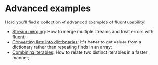 # Advanced examples

Here you'll find a collection of advanced examples of fluent usability!

- [Stream merging](stream-merging.md): How to merge multiple streams and treat errors with fluent;
- [Converting lists into dictionaries](list-to-dictionaries.md): It's better to get values from a dictionary rather than repeating finds in an array;
- [Combining iterables](combining-iterables): How to relate two distinct iterables in a faster manner;
